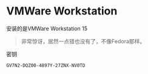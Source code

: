 # VMWare Workstation

安装的是VMWare Workstation 15

> 非常惊讶，居然一点错也没有了，不像Fedora那样。

密钥

```txt
GV7N2-DQZ00-4897Y-27ZNX-NV0TD
```
